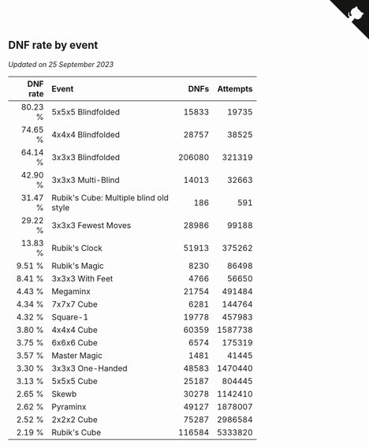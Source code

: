 ## DNF rate by event

*Updated on 25 September 2023*

| DNF rate | Event | DNFs | Attempts |
| ---: | :--- | ---: | ---: |
| 80.23 % | 5x5x5 Blindfolded | 15833 | 19735 |
| 74.65 % | 4x4x4 Blindfolded | 28757 | 38525 |
| 64.14 % | 3x3x3 Blindfolded | 206080 | 321319 |
| 42.90 % | 3x3x3 Multi-Blind | 14013 | 32663 |
| 31.47 % | Rubik's Cube: Multiple blind old style | 186 | 591 |
| 29.22 % | 3x3x3 Fewest Moves | 28986 | 99188 |
| 13.83 % | Rubik's Clock | 51913 | 375262 |
| 9.51 % | Rubik's Magic | 8230 | 86498 |
| 8.41 % | 3x3x3 With Feet | 4766 | 56650 |
| 4.43 % | Megaminx | 21754 | 491484 |
| 4.34 % | 7x7x7 Cube | 6281 | 144764 |
| 4.32 % | Square-1 | 19778 | 457983 |
| 3.80 % | 4x4x4 Cube | 60359 | 1587738 |
| 3.75 % | 6x6x6 Cube | 6574 | 175319 |
| 3.57 % | Master Magic | 1481 | 41445 |
| 3.30 % | 3x3x3 One-Handed | 48583 | 1470440 |
| 3.13 % | 5x5x5 Cube | 25187 | 804445 |
| 2.65 % | Skewb | 30278 | 1142410 |
| 2.62 % | Pyraminx | 49127 | 1878007 |
| 2.52 % | 2x2x2 Cube | 75287 | 2986584 |
| 2.19 % | Rubik's Cube | 116584 | 5333820 |


<a href="https://github.com/jonatanklosko/wca_statistics" class="github-corner" aria-label="View source on Github"><svg width="80" height="80" viewBox="0 0 250 250" style="fill:#151513; color:#fff; position: absolute; top: 0; border: 0; right: 0;" aria-hidden="true"><path d="M0,0 L115,115 L130,115 L142,142 L250,250 L250,0 Z"></path><path d="M128.3,109.0 C113.8,99.7 119.0,89.6 119.0,89.6 C122.0,82.7 120.5,78.6 120.5,78.6 C119.2,72.0 123.4,76.3 123.4,76.3 C127.3,80.9 125.5,87.3 125.5,87.3 C122.9,97.6 130.6,101.9 134.4,103.2" fill="currentColor" style="transform-origin: 130px 106px;" class="octo-arm"></path><path d="M115.0,115.0 C114.9,115.1 118.7,116.5 119.8,115.4 L133.7,101.6 C136.9,99.2 139.9,98.4 142.2,98.6 C133.8,88.0 127.5,74.4 143.8,58.0 C148.5,53.4 154.0,51.2 159.7,51.0 C160.3,49.4 163.2,43.6 171.4,40.1 C171.4,40.1 176.1,42.5 178.8,56.2 C183.1,58.6 187.2,61.8 190.9,65.4 C194.5,69.0 197.7,73.2 200.1,77.6 C213.8,80.2 216.3,84.9 216.3,84.9 C212.7,93.1 206.9,96.0 205.4,96.6 C205.1,102.4 203.0,107.8 198.3,112.5 C181.9,128.9 168.3,122.5 157.7,114.1 C157.9,116.9 156.7,120.9 152.7,124.9 L141.0,136.5 C139.8,137.7 141.6,141.9 141.8,141.8 Z" fill="currentColor" class="octo-body"></path></svg></a><style>.github-corner:hover .octo-arm{animation:octocat-wave 560ms ease-in-out}@keyframes octocat-wave{0%,100%{transform:rotate(0)}20%,60%{transform:rotate(-25deg)}40%,80%{transform:rotate(10deg)}}@media (max-width:500px){.github-corner:hover .octo-arm{animation:none}.github-corner .octo-arm{animation:octocat-wave 560ms ease-in-out}}</style>
